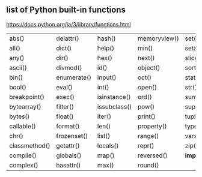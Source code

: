 ## list of Python built-in functions
https://docs.python.org/ja/3/library/functions.html

 
|               |             |               |               |                 |  
|---            |---          |---            |---            |---              |
| abs()         | delattr()   | hash()        | memoryview()  | set()           |   
| all()         | dict()      | help()        | min()         | setattr()       |  
| any()         | dir()       | hex()         | next()        | slice()         |  
| ascii()       | divmod()    | id()          | object()      | sorted()        |  
| bin()         | enumerate() | input()       | oct()         | staticmethod()  |  
| bool()        | eval()      | int()         | open()        | str()           |  
| breakpoint()  | exec()      | isinstance()  | ord()         | sum()           |  
| bytearray()   | filter()    | issubclass()  | pow()         | super()         |  
| bytes()       | float()     | iter()        | print()       | tuple()         |  
| callable()    | format()    | len()         | property()    | type()          |   
| chr()         | frozenset() | list()        | range()       | vars()          |  
| classmethod() | getattr()   | locals()      | repr()        | zip()           |  
| compile()     | globals()   | map()         | reversed()    | __import__()    |   
| complex()     | hasattr()   | max()         | round()       |                 |  

